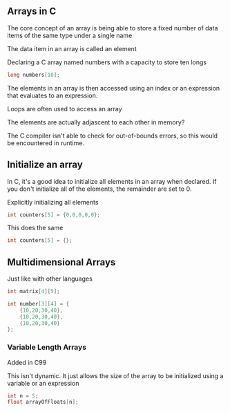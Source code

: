 ## Arrays in C

The core concept of an array is being able to store a fixed number of data items of the same type under a single name

The data item in an array is called an element

Declaring a C array named numbers with a capacity to store ten longs

```c
long numbers[10];
```

The elements in an array is then accessed using an index or an expression that evaluates to an expression.

Loops are often used to access an array

The elements are actually adjascent to each other in memory?

The C compiler isn't able to check for out-of-bounds errors, so this would be encountered in runtime.

## Initialize an array

In C, it's a good idea to initialize all elements in an array when declared. If you don't initialize all of the elements, the remainder are set to 0.

Explicitly initializing all elements

```c
int counters[5] = {0,0,0,0,0};
```

This does the same

```c
int counters[5] = {};
```

## Multidimensional Arrays

Just like with other languages

```c
int matrix[4][5];
```

```c
int number[3][4] = {
    {10,20,30,40},
    {10,20,30,40},
    {10,20,30,40}
};
```

### Variable Length Arrays

Added in C99

This isn't dynamic. It just allows the size of the array to be initialized using a variable or an expression

```c
int n = 5;
float arrayOfFloats[n];
```
